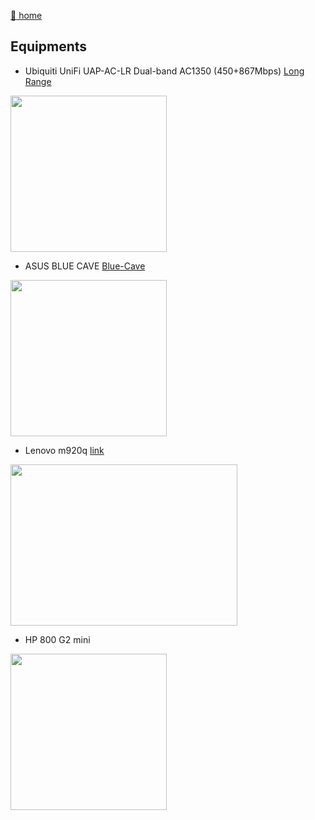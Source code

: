 [:house_with_garden: home](../index.md)

Equipments
---
* Ubiquiti UniFi UAP-AC-LR Dual-band AC1350 (450+867Mbps) [Long Range](https://store.ui.com/products/unifi-ac-lr)

<img src="https://cdn.shopify.com/s/files/1/1439/1668/products/UAP-AC-LR_grande.png?v=1616582295" width="250" height="250">  

* ASUS BLUE CAVE [Blue-Cave](https://www.asus.com/nz/Networking-IoT-Servers/Whole-Home-Mesh-WiFi-System/AiMesh-WiFi-Routers-and-Systems/Blue-Cave/)

<img src="https://dlcdnimgs.asus.com/websites/global/products/GoqvDCnCeKongUY8/img/5-block.png" width="250" height="250">


* Lenovo m920q [link](https://www.lenovo.com/nz/en/desktops-and-all-in-ones/thinkcentre/m-series-tiny/ThinkCentre-M920q/p/11TC1MTM92Q)

<img src="https://www.lenovo.com/medias/thinkcentre-m920q-i9-9th.png?context=bWFzdGVyfHJvb3R8MzczMjN8aW1hZ2UvcG5nfGg2OC9oNTAvMTEwMzE2MDI5MjE1MDIucG5nfGRhNmFkYTNlZjA3YTBkYzQxMDEzMzkyOGRkMGRjYTgxMDcwZjhiNTEzNGE3YjRhZDY2MDIzZDRmYTI5MWJjZWM" width="363" height="258">

* HP 800 G2 mini

<img src="https://www.microdealusa.com/177-large_default/hp-800-g2-mini-intel-core-i5-6500t-250-ghz-16-gb-ddr4-ram-512gb-ssd-win-10-pro.jpg" width="250" height="250">